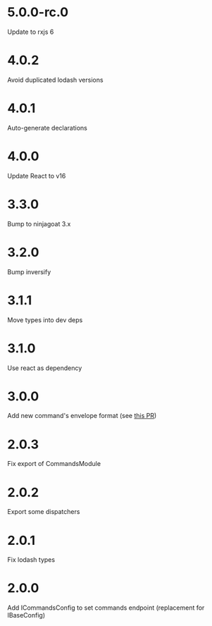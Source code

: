 # 5.0.0-rc.0

Update to rxjs 6

# 4.0.2

Avoid duplicated lodash versions

# 4.0.1

Auto-generate declarations

# 4.0.0

Update React to v16

# 3.3.0

Bump to ninjagoat 3.x

# 3.2.0

Bump inversify

# 3.1.1

Move types into dev deps

# 3.1.0

Use react as dependency

# 3.0.0

Add new command's envelope format (see [this PR](https://github.com/tierratelematics/ninjagoat-commands/pull/1))

# 2.0.3

Fix export of CommandsModule

# 2.0.2

Export some dispatchers

# 2.0.1

Fix lodash types

# 2.0.0

Add ICommandsConfig to set commands endpoint (replacement for IBaseConfig)